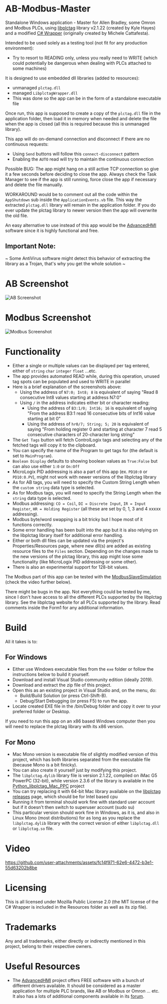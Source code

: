 # AB-Modbus-Master
Standalone Windows application - Master for Allen Bradley, some Omron and Modbus PLCs, using [libplctag](https://github.com/libplctag/libplctag) library v2.1.22 (created by Kyle Hayes) and a modified [C# Wrapper](https://github.com/mesta1/libplctag-csharp) (originally created by Michele Cattafesta).

Intended to be used solely as a testing tool (not fit for any production environment):
- Try to resort to READING only, unless you really need to WRITE (which could potentially be dangerous when dealing with PLCs attached to some machines)

It is designed to use embedded dll libraries (added to resources):
- unmanaged `plctag.dll`
- managed `LibplctagWrapper.dll`
- This was done so the app can be in the form of a standalone executable file

Once run, this app is supposed to create a copy of the `plctag.dll` file in the application folder, then load it in memory when needed and delete the file when the app is closed (all this is required because this is unmanaged library).

This app will do on-demand connection and disconnect if there are no continuous requests:
- Using `Send` buttons will follow this `connect-disconnect` pattern
- Enabling the `AUTO` read will try to maintain the continuous connection

Possible BUG: The app might hang on a still active TCP connection so give it a few seconds before deciding to close the app.
Always check the Task Manager to see if the app is still running, force close the app if necessary and delete the file manually.

WORKAROUND would be to comment out all the code within the `AppShutdown` sub inside the `ApplicationEvents.vb` file. This way the extracted `plctag.dll` library will remain in the application folder. If you do ever update the plctag library to newer version then the app will overwrite the old file.

An easy alternative to use instead of this app would be the [AdvancedHMI](https://www.advancedhmi.com/) software since it is highly functional and free.

## Important Note:
~ Some AntiVirus software might detect this behavior of extracting the library as a Trojan, that's why you get the whole solution ~

# AB Screenshot

![AB Screenshot](screenshots/AB%20&%20Modbus%20Master%20(AB).png?raw=true)

# Modbus Screenshot

![Modbus Screenshot](screenshots/AB%20&%20Modbus%20Master%20(Modbus).png?raw=true)

# Functionality
- Either a single or multiple values can be displayed per tag entered, either of `string` `char` `integer` `float` ...etc.
- The app provides automated READ while, during this operation, unused tag spots can be populated and used to WRITE in parallel
- Here is a brief explanation of the screenshots above:
  - Using the address of `N7:0; Int8; 8` is equivalent of saying "Read 8 consecutive Int8 values starting at address N7:0"
  - Using `/` in the address indicates either bit or character reading:
    - Using the address of `B3:1/0; Int16; 16` is equivalent of saying "From the address B3:1 read 16 consecutive bits of Int16 value starting at bit 0"
    - Using the address of `hr0/7; String; 5; 20` is equivalent of saying "From holding register 0 and starting at character 7 read 5 consecutive characters of 20-character long string"
- The `Get Tags` button will fetch ControlLogix tags and selecting any of the fetched tags will copy it to the clipboard.
- You can specify the name of the Program to get tags for (the default is set to `MainProgram`).
- `Boolean Display` defaults to showing boolean values as `True:False` but can also use either `1:0` or `On:Off`
- MicroLogix PID addressing is also a part of this app (ex. `PD10:0` or `PD10:0.PV`), might not work with newer versions of the libplctag library
- As for AB tags, you will need to specify the Custom String Length when the `custom string` data type is selected.
- As for Modbus tags, you will need to specify the String Length when the `string` data type is selected.
- Modbus addressing: `CO = Coil`, `DI = Discrete Input`, `IR = Input Register`, `HR = Holding Register` (all these are set by 0, 1, 3 and 4 xxxxx addressing).
- Modbus byte/word swapping is a bit tricky but I hope most of it functions correctly.
- Some error handling has been built into the app but it is also relying on the libplctag library itself for additional error handling.
- Either or both dll files can be updated via the project's Properties/Resources page, where new dll(s) are added as existing resource files to the `Files` section. Depending on the changes made to the new versions of the plctag library, this app might lose some functionality (like MicroLogix PID addressing or some other).
- There is also an experimental support for 128-bit values.

The Modbus part of this app can be tested with the [ModbusSlaveSimulation](https://github.com/GitHubDragonFly/ModbusSlaveSimulation) (check the video further below).

There might be bugs in the app. Not everything could be tested by me, since I don't have access to all the different PLCs supported by the libplctag library. See the libplctag website for all PLCs supported by the library. Read comments inside the Form1 for any additional information.

# Build

All it takes is to:

## For Windows

- Either use Windows executable files from the `exe` folder or follow the instructions below to build it yourself.
- Download and install Visual Studio community edition (ideally 2019).
- Download and extract the zip file of this project.
- Open this as an existing project in Visual Studio and, on the menu, do:
  - Build/Build Solution (or press Ctrl-Shift-B).
  - Debug/Start Debugging (or press F5) to run the app.
- Locate created EXE file in the /bin/Debug folder and copy it over to your preferred folder or Desktop.

If you need to run this app on an x86 based Windows computer then you will need to replace the plctag library with its x86 version.

## For Mono

- Mac Mono version is executable file of slightly modified version of this project, which has both libraries separated from the executable file (because Mono is a bit finicky).
- You can also create it yourself just by modifying this project.
- The `libplctag.dylib` library file is version 2.1.22, compiled on iMac G5 PowerPC (32-bit), while version 2.3.6 of the library is available in the [Python_libplctag_Mac_PPC](https://github.com/GitHubDragonFly/Python_libplctag_Mac_PPC) project
- You can try replacing it with 64-bit Mac library available on the [libplctag releases](https://github.com/libplctag/libplctag/releases) page, which should be for Intel based cpu
- Running it from terminal should work fine with standard user account but if it doesn't then switch to superuser account (sudo su)
- This particular version should work fine in Windows, as it is, and also in Linux Mono (most distributions) for as long as you replace the `libplctag.dylib` library with the correct version of either `libplctag.dll` or `libplctag.so` file.

# Video

https://github.com/user-attachments/assets/fc14f971-62e6-4472-b3e1-55d63202b8be

# Licensing
This is all licensed under Mozilla Public License 2.0 (the MIT license of the C# Wrapper is included in the Resources folder as well as its zip file).

# Trademarks
Any and all trademarks, either directly or indirectly mentioned in this project, belong to their respective owners.

# Useful Resources
- The [AdvancedHMI](https://www.advancedhmi.com) project offers FREE software with a bunch of different drivers available. It should be considered as a master application for multiple PLC brands, like AB or Modbus or Omron ... etc. It also has a lots of additional components available in its [forum](https://www.advancedhmi.com/forum/).
